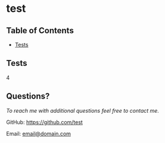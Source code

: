 

# test

## Table of Contents
* [Tests](#test)

## Tests
4


## Questions?
*To reach me with additional questions feel free to contact me.*

GitHub: https://github.com/test

Email: email@domain.com


